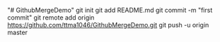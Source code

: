 "# GithubMergeDemo"  git init git add README.md git commit -m "first commit" git remote add origin https://github.com/ttma1046/GithubMergeDemo.git git push -u origin master

